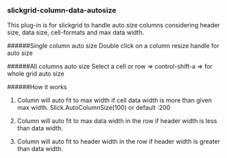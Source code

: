 ### slickgrid-column-data-autosize

This plug-in is for slickgrid to handle auto size columns considering header size, data size, cell-formats and max data width.

######Single column auto size
Double click on a column resize handle for auto size

######All columns auto size
Select a cell or row => control-shift-a => for whole grid auto size

######How it works

1. Column will auto fit to max width if cell data width is more than given max width.
   Slick.AutoColumnSize(100) or default :200

2. Column will auto fit to max data width in the row if header width is less than data width.

3. Column will auto fit to header width in the row if header width is greater than data width.